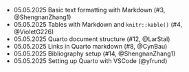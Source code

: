 - 05.05.2025 Basic text formatting with Markdown (#3, @ShengnanZhang1)
- 05.05.2025 Tables with Markdown and `knitr::kable()` (#4, @VioletG226)
- 05.05.2025 Quarto document structure (#12, @LarStal)
- 05.05.2025 Links in Quarto markdown (#8, @CynBau)
- 05.05.2025 Bibliography setup (#14, @ShengnanZhang1)
- 05.05.2025 Setting up Quarto with VSCode (@yfrund)
